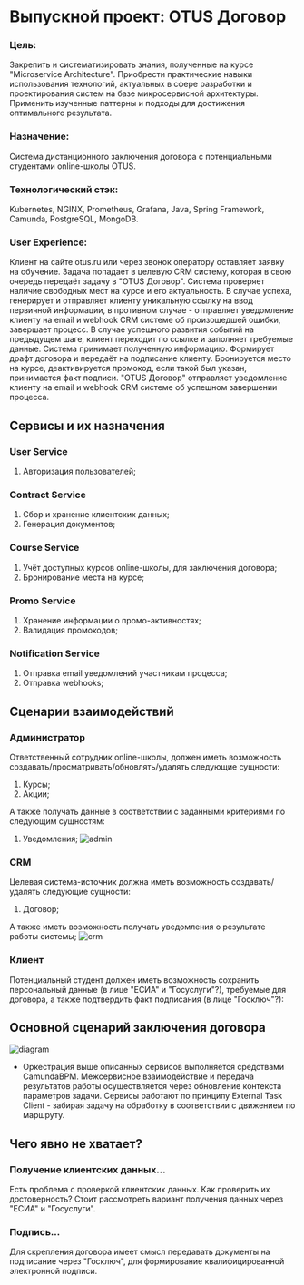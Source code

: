 # Выпускной проект: OTUS Договор
### Цель:
Закрепить и систематизировать знания, полученные на курсе "Microservice Architecture". Приобрести практические навыки использования технологий, актуальных в сфере разработки и проектирования систем на базе микросервисной архитектуры. Применить изученные паттерны и подходы для достижения оптимального результата.

### Назначение:
Система дистанционного заключения договора с потенциальными студентами online-школы OTUS.

### Технологический стэк:
Kubernetes, NGINX, Prometheus, Grafana, Java, Spring Framework, Camunda, PostgreSQL, MongoDB.

### User Experience:
Клиент на сайте otus.ru или через звонок оператору оставляет заявку на обучение. Задача попадает в целевую CRM систему, которая в свою очередь передаёт задачу в "OTUS Договор". Система проверяет наличие свободных мест на курсе и его актуальность. В случае успеха, генерирует и отправляет клиенту уникальную ссылку на ввод первичной информации, в противном случае - отправляет уведомление клиенту на email и webhook CRM системе об произошедшей ошибки, завершает процесс. В случае успешного развития событий на предыдущем шаге, клиент переходит по ссылке и заполняет требуемые данные. Система принимает полученную информацию. Формирует драфт договора и передаёт на подписание клиенту. Бронируется место на курсе, деактивируется промокод, если такой был указан, принимается факт подписи. "OTUS Договор" отправляет уведомление клиенту на email и webhook CRM системе об успешном завершении процесса. 

## Сервисы и их назначения

### User Service
1) Авторизация пользователей;

### Contract Service
1) Cбор и хранение клиентских данных;
2) Генерация документов;

### Course Service
1) Учёт доступных курсов online-школы, для заключения договора;
2) Бронирование места на курсе;

### Promo Service
1) Хранение информации о промо-активностях;
2) Валидация промокодов;

### Notification Service
1) Отправка email уведомлений участникам процесса;
2) Отправка webhooks;

## Сценарии взаимодействий

### Администратор
Ответственный сотрудник online-школы, должен иметь возможность создавать/просматривать/обновлять/удалять следующие сущности:
1) Курсы;
2) Акции;

А также получать данные в соответствии с заданными критериями по следующим сущностям:
1) Уведомления;
![admin](https://user-images.githubusercontent.com/87579523/139543024-e30be218-376e-4ded-a2f6-ffc8a2ac0725.png)

### CRM
Целевая система-источник должна иметь возможность создавать/удалять следующие сущности:
1) Договор;

А также иметь возможность получать уведомления о результате работы системы;
![crm](https://user-images.githubusercontent.com/87579523/139647871-60a877d7-d3bd-4107-a3bf-e6b711244b87.png)

### Клиент
Потенциальный студент должен иметь возможность сохранить персональный данные (в лице "ЕСИА" и "Госуслуги"?), требуемые для договора, а также подтвердить факт подписания (в лице "Госключ"?):

## Основной сценарий заключения договора
![diagram](https://user-images.githubusercontent.com/87579523/139316107-a734eb3e-e188-4ffe-80d2-067281d81935.png)
* Оркестрация выше описанных сервисов выполняется средствами CamundaBPM. Межсервисное взаимодействие и передача результатов работы осуществляется через обновление контекста параметров задачи. Сервисы работают по принципу External Task Client - забирая задачу на обработку в соответствии с движением по маршруту.

## Чего явно не хватает?
### Получение клиентских данных...
Есть проблема с проверкой клиентских данных. Как проверить их достоверность? Стоит рассмотреть вариант получения данных через "ЕСИА" и "Госуслуги".
### Подпись...
Для скрепления договора имеет смысл передавать документы на подписание через "Госключ", для формирование квалифицированной электронной подписи.
